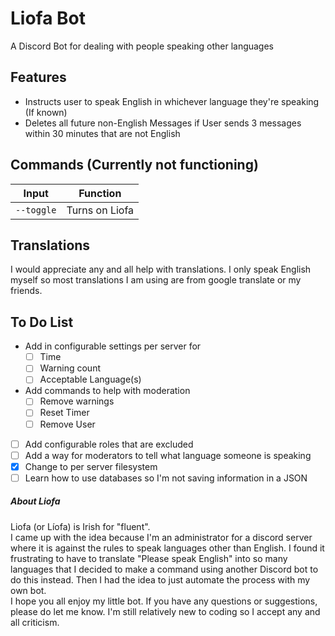 # Liofa Bot
 A Discord Bot for dealing with people speaking other languages

 ## Features
- Instructs user to speak English in whichever language they're speaking (If known)
- Deletes  all future non-English Messages if User sends 3 messages within 30 minutes that are not English

## Commands (Currently not functioning)
Input | Function
------------|--------------------
`--toggle` | Turns on Liofa  

## Translations
I would appreciate any and all help with translations. I only speak English myself so most translations I am using are from google translate or my friends.

## To Do List
- Add in configurable settings per server for 
   - [ ] Time
   - [ ] Warning count
   - [ ] Acceptable Language(s)
- Add commands to help with moderation
    - [ ] Remove warnings
    - [ ] Reset Timer
    - [ ] Remove User
- [ ] Add configurable roles that are excluded
- [ ] Add a way for moderators to tell what language someone is speaking
- [x] Change to per server filesystem
- [ ] Learn how to use databases so I'm not saving information in a JSON

##### About Liofa
Liofa (or Líofa) is Irish for "fluent".  
I came up with the idea because I'm an administrator for a discord server where it is against the rules to speak languages other than English. I found it frustrating to have to translate "Please speak English" into so many languages that I decided to make a command using another Discord bot to do this instead. Then I had the idea to just automate the process with my own bot.  
I hope you all enjoy my little bot. If you have any questions or suggestions, please do let me know. I'm still relatively new to coding so I accept any and all criticism.